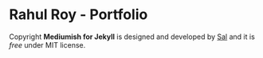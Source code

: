 # Rahul Roy - Portfolio


Copyright
**Mediumish for Jekyll** is designed and developed by [Sal](https://www.wowthemes.net) and it is *free* under MIT license. 

